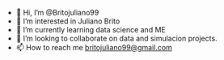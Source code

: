 - 👋 Hi, I’m @Britojuliano99
- 👀 I’m interested in Juliano Brito  
- 🌱 I’m currently learning data science and ME
- 💞️ I’m looking to collaborate on data and simulacion projects.
- 📫 How to reach me britojuliano99@gmail.com



<!---
Britojuliano99/Britojuliano99 is a ✨ special ✨ repository because its `README.md` (this file) appears on your GitHub profile.
You can click the Preview link to take a look at your changes.
--->
